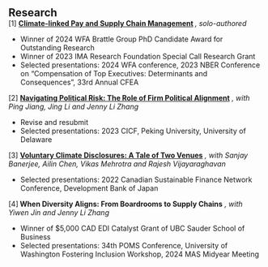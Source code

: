  
<h2 id="research" style="margin: 2px 0px 0px;"> <br> 
<br> Research</h2>


<div>
  <div class="title"> [1] <strong> <a href="https://papers.ssrn.com/sol3/papers.cfm?abstract_id=4847937">Climate-linked Pay and Supply Chain Management</a> </strong> <em>, solo-authored</em> </div>
  <ul>
    <li>   Winner of 2024 WFA Brattle Group PhD Candidate Award for Outstanding Research  <br></li>
     <li>   Winner of 2023 IMA Research Foundation Special Call Research Grant <br></li>
     <li>   Selected presentations: 2024 WFA conference, 2023 NBER Conference on “Compensation of Top Executives: Determinants and Consequences”, 33rd Annual CFEA</li>
  
  </ul>

</div>

  
<div>
<div class="title"> [2] <strong><a href="https://papers.ssrn.com/sol3/papers.cfm?abstract_id=4430507">Navigating Political Risk: The Role of Firm Political Alignment</a></strong> <em>, with Ping Jiang, Jing Li and Jenny Li Zhang  </em> </div>
 <ul>
     <li>  Revise and resubmit </li>
  <li>  Selected presentations: 2023 CICF, Peking University, University of Delaware</li>
 
  </ul>

</div>

 
<div>
    <div class="title"> [3] <strong> <a href="https://papers.ssrn.com/sol3/papers.cfm?abstract_id=4575733">Voluntary Climate Disclosures: A Tale of Two Venues</a></strong> <em>, with Sanjay Banerjee, Ailin Chen, Vikas
Mehrotra and Rajesh Vijayaraghavan </em> </div>
 <ul>
     <li> Selected presentations:  2022 Canadian Sustainable Finance Network Conference, Development Bank of Japan</li>
   
  </ul>
 
</div>
 
 
<div>
 <div class="title"> [4]<strong> When Diversity Aligns: From Boardrooms to Supply Chains</strong> <em>, with Yiwen Jin and Jenny Li Zhang</em> </div>
 <ul>
     <li>  Winner of $5,000 CAD EDI Catalyst Grant of UBC Sauder School of Business</li>
   <li>   Selected presentations: 34th POMS Conference, University of Washington Fostering Inclusion Workshop, 2024 MAS Midyear Meeting</li>
  

  </ul>
 
</div>

  

 
